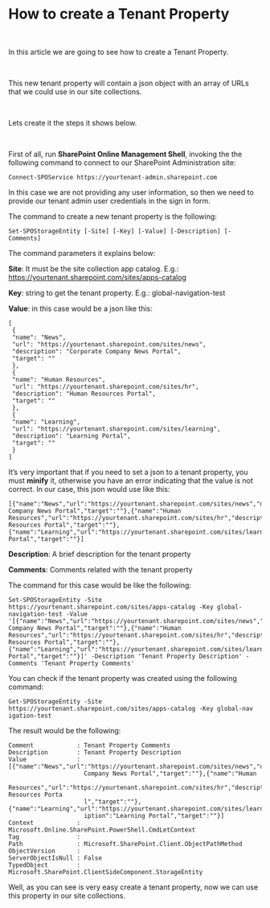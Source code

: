 **How to create a Tenant Property**
===============================

 

In this article we are going to see how to create a Tenant Property.

 

This new tenant property will contain a json object with an array of URLs that
we could use in our site collections.

 

Lets create it the steps it shows below.

 

First of all, run **SharePoint Online Management Shell**, invoking the the
following command to connect to our SharePoint Administration site:

~~~~~~~~~~~~~~~~~~~~~~~~~~~~~~~~~~~~~~~~~~~~~~~~~~~~~~~~~~~~~~~~~~~~~~~~~~~~~~~~
Connect-SPOService https://yourtenant-admin.sharepoint.com
~~~~~~~~~~~~~~~~~~~~~~~~~~~~~~~~~~~~~~~~~~~~~~~~~~~~~~~~~~~~~~~~~~~~~~~~~~~~~~~~

In this case we are not providing any user information, so then we need to
provide our tenant admin user credentials in the sign in form.

The command to create a new tenant property is the following:

`Set-SPOStorageEntity [-Site] [-Key] [-Value] [-Description] [-Comments]`

The command parameters it explains below:

**Site**: It must be the site collection app catalog. E.g.: https://yourtenant.sharepoint.com/sites/apps-catalog

**Key**: string to get the tenant property. E.g.: global-navigation-test

**Value**: in this case would be a json like this:

```
[
 {
 "name": "News",
 "url": "https://yourtenant.sharepoint.com/sites/news",
 "description": "Corporate Company News Portal",
 "target": ""
 },
 {
 "name": "Human Resources",
 "url": "https://yourtenant.sharepoint.com/sites/hr",
 "description": "Human Resources Portal",
 "target": ""
 },
 {
 "name": "Learning",
 "url": "https://yourtenant.sharepoint.com/sites/learning",
 "description": "Learning Portal",
 "target": ""
 }
]
```

It’s very important that if you need to set a json to a tenant property, you
must **minify** it, otherwise you have an error indicating that the value is not
correct. In our case, this json would use like this:

```
[{"name":"News","url":"https://yourtenant.sharepoint.com/sites/news","description":"Corporate Company News Portal","target":""},{"name":"Human Resources","url":"https://yourtenant.sharepoint.com/sites/hr","description":"Human Resources Portal","target":""},{"name":"Learning","url":"https://yourtenant.sharepoint.com/sites/learning","description":"Learning Portal","target":""}]
```

**Description**: A brief description for the tenant property

**Comments**: Comments related with the tenant property

The command for this case would be like the following:

```
Set-SPOStorageEntity -Site https://yourtenant.sharepoint.com/sites/apps-catalog -Key global-navigation-test -Value '[{"name":"News","url":"https://yourtenant.sharepoint.com/sites/news","description":"Corporate Company News Portal","target":""},{"name":"Human Resources","url":"https://yourtenant.sharepoint.com/sites/hr","description":"Human Resources Portal","target":""},{"name":"Learning","url":"https://yourtenant.sharepoint.com/sites/learning","description":"Learning Portal","target":""}]' -Description 'Tenant Property Description' -Comments 'Tenant Property Comments'
```

You can check if the tenant property was created using the following command:

`Get-SPOStorageEntity -Site https://yourtenant.sharepoint.com/sites/apps-catalog -Key global-nav
igation-test`

The result would be the following:
```
Comment            : Tenant Property Comments
Description        : Tenant Property Description
Value              : [{"name":"News","url":"https://yourtenant.sharepoint.com/sites/news","description":"Corporate
                     Company News Portal","target":""},{"name":"Human
                     Resources","url":"https://yourtenant.sharepoint.com/sites/hr","description":"Human Resources Porta
                     l","target":""},{"name":"Learning","url":"https://yourtenant.sharepoint.com/sites/learning","descr
                     iption":"Learning Portal","target":""}]
Context            : Microsoft.Online.SharePoint.PowerShell.CmdLetContext
Tag                :
Path               : Microsoft.SharePoint.Client.ObjectPathMethod
ObjectVersion      :
ServerObjectIsNull : False
TypedObject        : Microsoft.SharePoint.ClientSideComponent.StorageEntity
```
Well, as you can see is very easy create a tenant property, now we can use this property in our site collections.
